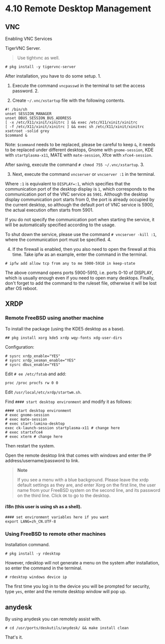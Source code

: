 # 4.10 Remote Desktop Management

## VNC

Enabling VNC Services

TigerVNC Server.

> Use tightvnc as well.

```
# pkg install -y tigervnc-server 
```

After installation, you have to do some setup. 1.

1. Execute the command `vncpasswd` in the terminal to set the access password. 2.

2. Create `~/.vnc/xstartup` file with the following contents.

```
#! /bin/sh 
unset SESSION_MANAGER 
unset DBUS_SESSION_BUS_ADDRESS 
[ -x /etc/X11/xinit/xinitrc ] && exec /etc/X11/xinit/xinitrc 
[ -f /etc/X11/xinit/xinitrc ] && exec sh /etc/X11/xinit/xinitrc 
xsetroot -solid grey 
$command &  
```

Note: `$command` needs to be replaced, please be careful to keep `&`, it needs to be replaced under different desktops, Gnome with `gnome-session`, KDE with `startplasma-x11`, MATE with `mate-session`, Xfce with `xfce4-session`.

After saving, execute the command `# chmod 755 ~/.vnc/xstartup`. 3.

3. Next, execute the command `vncserver` or `vncserver :1` in the terminal.

Where `:1` is equivalent to `DISPLAY=:1`, which specifies that the communication port of the desktop display is `1`, which corresponds to the communication port of the VNC service as `5901`. Although the desktop display communication port starts from 0, the port is already occupied by the current desktop, so although the default port of VNC service is 5900, the actual execution often starts from 5901.

If you do not specify the communication port when starting the service, it will be automatically specified according to the usage.

To shut down the service, please use the command `# vncserver -kill :1`, where the communication port must be specified. 4.

4. If the firewall is enabled, then you also need to open the firewall at this time. Take ipfw as an example, enter the command in the terminal.

```
# ipfw add allow tcp from any to me 5900-5910 in keep-state 
```

The above command opens ports 5900-5910, i.e. ports 0-10 of DISPLAY, which is usually enough even if you need to open many desktops. Finally, don't forget to add the command to the ruleset file, otherwise it will be lost after OS reboot.

## XRDP


### Remote FreeBSD using another machine

To install the package (using the KDE5 desktop as a base).

```
## pkg install xorg kde5 xrdp wqy-fonts xdg-user-dirs
```

Configuration:

```
# sysrc xrdp_enable="YES"
# sysrc xrdp_sesman_enable="YES"
# sysrc dbus_enable="YES"
```

Edit `# ee /etc/fstab` and add:

```
proc /proc procfs rw 0 0
```

Edit `/usr/local/etc/xrdp/startwm.sh`.

Find `#### start desktop environment` and modify it as follows:

```
#### start desktop environment
# exec gnome-session
# exec mate-session
# exec start-lumina-desktop
exec ck-launch-session startplasma-x11 # change here
# exec startxfce4
# exec xterm # change here
```

Then restart the system.

Open the remote desktop link that comes with windows and enter the IP address/username/password to link.

>**Note**
>
>If you see a menu with a blue background. Please leave the xrdp default settings as they are, and enter Xorg on the first line, the user name from your FreeBSD system on the second line, and its password on the third line. Click `OK` to go to the desktop.

#### i18n (this user is using sh as a shell).

```
#### set environment variables here if you want
export LANG=zh_CN.UTF-8
```


### Using FreeBSD to remote other machines
Installation command.

```
# pkg install -y rdesktop 
```

However, rdesktop will not generate a menu on the system after installation, so enter the command in the terminal.

```
# rdesktop windows device ip 
```

The first time you log in to the device you will be prompted for security, type ``yes``, enter and the remote desktop window will pop up.

## anydesk

By using anydesk you can remotely assist with.

```
# cd /usr/ports/deskutils/anydesk/ && make install clean
```

That's it.
